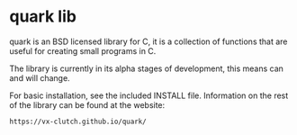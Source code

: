 # quark lib
quark is an BSD licensed library for C, it is a collection of functions that are useful for creating small programs in C.

The library is currently in its alpha stages of development, this means can and will change.

For basic installation, see the included INSTALL file. Information on the rest of the library can be found at the website:

    https://vx-clutch.github.io/quark/
  
